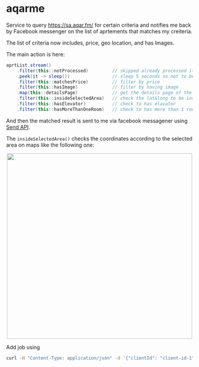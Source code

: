 # aqarme

Service to query https://sa.aqar.fm/ for certain criteria and notifies me back by Facebook messenger on the list of aprtements 
that matches my creiteria.


The list of criteria now includes, price, geo location, and has Images.

The main action is here:

```java
aprtList.stream()
	.filter(this::notProcessed)         // skipped already processed items
	.peek(it -> sleep())                // sleep 5 seconds so not to be blocked by aqar.fm
	.filter(this::matchesPrice)         // filter by price
	.filter(this::hasImage)             // filter by having image
	.map(this::detailsPage)             // get the details page of the advertise
	.filter(this::insideSelectedArea)   // check the lat&long to be inside the selected area on map
	.filter(this::hasElevator)          // check to has elavator
	.filter(this::hasMoreThanOneRoom)   // check to has more than 1 room
```

And then the matched result is sent to me via facebook messagener using [Send API](https://developers.facebook.com/docs/messenger-platform/send-api-reference).

The `insideSelectedArea()` checks the coordinates according to the selected area on maps like the following one:
<p align="center">
<img src="https://github.com/mhewedy/aqarme/raw/master/src/main/resources/polygon.png" width="500">
</p>


Add job using

```bash
curl -H "Content-Type: application/json" -d '{"clientId": "client-id-1", "name": "my first job", "jobDetail": {"vertexes": "24.675722;46.556282,24.669794;46.542549,24.617369;46.568298,24.60426;46.588898,24.621115;46.656532,24.63984;46.647949,24.645145;46.625633,24.677906;46.640396,24.710034;46.618767,24.735606;46.590614", "maxPrice": "25000", "hasImages": "true", "hasElevator": "true", "numRooms": "2,3", "floorNumber": "1,2"}}' http://localhost:8080/api/job
```